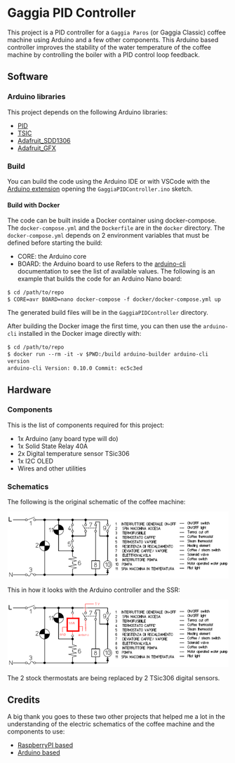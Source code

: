# Gaggia PID Controller

This project is a PID controller for a `Gaggia Paros` (or Gaggia Classic) coffee machine using Arduino and a few other components.
This Arduino based controller improves the stability of the water temperature of the coffee machine by controlling the boiler with a PID control loop feedback.

## Software

### Arduino libraries

This project depends on the following Arduino libraries:
- [PID](https://github.com/br3ttb/Arduino-PID-Library)
- [TSIC](https://github.com/Schm1tz1/arduino-tsic)
- [Adafruit_SDD1306](https://github.com/adafruit/Adafruit_SSD1306)
- [Adafruit_GFX](https://github.com/adafruit/Adafruit-GFX-Library)

### Build

You can build the code using the Arduino IDE or with VSCode with the [Arduino extension](https://marketplace.visualstudio.com/items?itemName=vsciot-vscode.vscode-arduino) opening the `GaggiaPIDController.ino` sketch.

#### Build with Docker

The code can be built inside a Docker container using docker-compose. The `docker-compose.yml` and the `Dockerfile` are in the `docker` directory. The `docker-compose.yml` depends on 2 environment variables that must be defined before starting the build:
- CORE: the Arduino core
- BOARD: the Arduino board to use
Refers to the [arduino-cli](https://arduino.github.io/arduino-cli/) documentation to see the list of available values.
The following is an example that builds the code for an Arduino Nano board:

```
$ cd /path/to/repo
$ CORE=avr BOARD=nano docker-compose -f docker/docker-compose.yml up
```

The generated build files will be in the `GaggiaPIDController` directory.

After building the Docker image the first time, you can then use the `arduino-cli` installed in the Docker image directly with:

```
$ cd /path/to/repo
$ docker run --rm -it -v $PWD:/build arduino-builder arduino-cli version
arduino-cli Version: 0.10.0 Commit: ec5c3ed
```

## Hardware

### Components

This is the list of components required for this project:
- 1x Arduino (any board type will do)
- 1x Solid State Relay 40A
- 2x Digital temperature sensor TSic306
- 1x I2C OLED
- Wires and other utilities

### Schematics

The following is the original schematic of the coffee machine:

![gaggia_classic_circuit](docs/schematics/gaggia_classic_circuit.png "Gaggia Classic circuit")

This in how it looks with the Arduino controller and the SSR:

![gaggia_classic_circuit_modified](docs/schematics/gaggia_classic_circuit_arduino.png "Gaggia Classic circuit modified")

The 2 stock thermostats are being replaced by 2 TSic306 digital sensors.

## Credits

A big thank you goes to these two other projects that helped me a lot in the understanding of the electric schematics of the coffee machine and the components to use:
- [RaspberryPI based](http://int03.co.uk/blog/project-coffee-espiresso-machine/)
- [Arduino based](http://www.cyberelectronics.org/?p=458)
